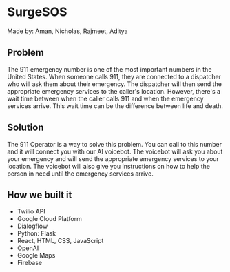 # SurgeSOS
Made by: Aman, Nicholas, Rajmeet, Aditya 


## Problem
The 911 emergency number is one of the most important numbers in the United States. When someone calls 911, they are connected to a dispatcher who will ask them about their emergency. The dispatcher will then send the appropriate emergency services to the caller's location. However, there's a wait time between when the caller calls 911 and when the emergency services arrive. This wait time can be the difference between life and death.

## Solution
The 911 Operator is a way to solve this problem. You can call to this number and it will connect you with our AI voicebot. The voicebot will ask you about your emergency and will send the appropriate emergency services to your location. The voicebot will also give you instructions on how to help the person in need until the emergency services arrive.

## How we built it
- Twilio API 
- Google Cloud Platform 
- Dialogflow
- Python: Flask
- React, HTML, CSS, JavaScript
- OpenAI
- Google Maps 
- Firebase
